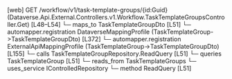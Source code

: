 [web] GET /workflow/v1/task-template-groups/{id:Guid}  (Dataverse.Api.External.Controllers.v1.Workflow.TaskTemplateGroupsController.Get)  [L48–L54]
  └─ maps_to TaskTemplateGroupDto [L51]
    └─ automapper.registration DataverseMappingProfile (TaskTemplateGroup->TaskTemplateGroupDto) [L372]
    └─ automapper.registration ExternalApiMappingProfile (TaskTemplateGroup->TaskTemplateGroupDto) [L155]
  └─ calls TaskTemplateGroupRepository.ReadQuery [L51]
  └─ queries TaskTemplateGroup [L51]
    └─ reads_from TaskTemplateGroups
  └─ uses_service IControlledRepository<TaskTemplateGroup>
    └─ method ReadQuery [L51]

